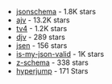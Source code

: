 -   [jsonschema](https://www.npmjs.com/package/jsonschema) - 1.8K stars
-   [ajv](https://www.npmjs.com/package/ajv) - 13.2K stars
-   [tv4](https://www.npmjs.com/package/tv4) - 1.2K stars
-   [djv](https://www.npmjs.com/package/djv) - 289 stars
-   [jsen](https://www.npmjs.com/package/jsen) - 156 stars
-   [is-my-json-valid](https://www.npmjs.com/package/is-my-json-valid) - 1K stars
-   [z-schema](https://www.npmjs.com/package/z-schema) - 338 stars
-   [hyperjump](https://www.npmjs.com/package/@hyperjump/json-schema) - 171 Stars
